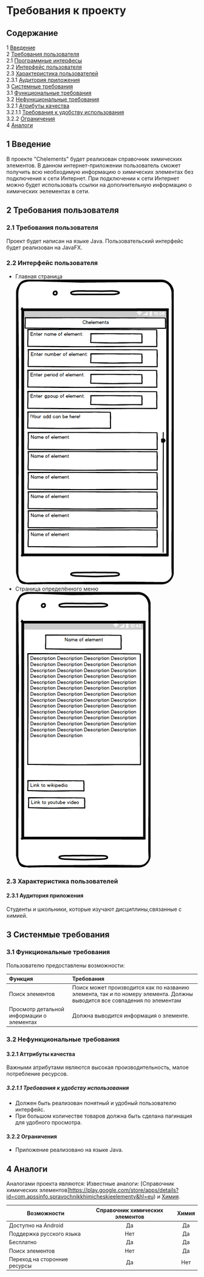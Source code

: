 # Требования к проекту

## Содержание
 
1 [Введение](#intro) <br>
2 [Требования пользователя](#user_requirements) <br>
2.1 [Программные интерфесы](#program_interfaces) <br>
2.2 [Интерфейс пользователя](#user_interface) <br>
2.3 [Характеристика пользователей](#charact_users) <br>
2.3.1 [Аудитория приложения](#audit_app) <br>
3 [Системные требования](#system_requirements) <br>
3.1 [Функциональные требования](#functional_requirements) <br>
3.2 [Нефункциональные требования](#nofunctional_requirements) <br>
3.2.1 [Атрибуты качества](#attr_quality) <br>
3.2.1.1 [Требования к удобству использования](#requir_convenience_usages) <br>
3.2.2 [Ограничения](#restrictions) <br>
4 [Аналоги](#analogs)


<a name="intro"/>

## 1 Введение 
В проекте "Chelements" будет реализован справочник химических элементов. В данном интернет-приложении пользователь сможет получить всю необходимую информацию о химических элементах без подключения к сети Интернет. При подключении к сети Интернет можно будет использовать ссылки на дополнительную информацию о химических эелементах в сети.

<a name="user_requirements"/>

## 2  Требования пользователя

<a name="program_interfaces"/>

### 2.1  Требования пользователя
Проект будет написан на языке Java. Пользовательский интерфейс будет реализован на JavaFX.

<a name="user_interface"/>

### 2.2 Интерфейс пользователя   
* Главная страница
![Главная страница](../Mockups/mockup_menu.png)
* Страница определённого меню
![Страница определённого элемента](../Mockups/mockup_element.png) 
<a name="charact_users"/>

### 2.3 Характеристика пользователей

<a name="audit_app"/>

#### 2.3.1 Аудитория приложения
Студенты и школьники, которые изучают дисциплины,связанные с химией. 

<a name="system_requirements"/>

## 3 Систенмые требования

<a name="functional_requirements"/>

### 3.1 Функциональные требования
Пользователю предоставлены возможности:

| Функция | Требования | 
|:---|:---|
| Поиск элементов  | Поиск может производится как по названию элемента, так и по номеру элемента. Должны выводится все совпадения по элементам |
| Просмотр детальной информации о элементах| Должна выводится информация о элементе. |


<a name="nofunctional_requirements"/>

### 3.2 Нефункциональные требования

<a name="attr_quality"/>

#### 3.2.1 Аттрибуты качества
Важными атрибутами являются высокая производительность, малое потребление ресурсов.

<a name="requir_convenience_usages"/>

##### 3.2.1.1 Требования к удобству использования
* Должен быть реализован понятный и удобный пользователю интерфейс.
* При большом количестве товаров должна быть сделана пагинация для удобного просмотра.


<a name="restrictions"/>

#### 3.2.2 Ограничения
* Приложение реализовано на языке Java.

## 4 Аналоги
Аналогами проекта являются:  Известные аналоги: [Справочник химических элементов]https://play.google.com/store/apps/details?id=com.apssinfo.spravochnikkhimicheskieelementy&hl=eu) и [Химия](https://play.google.com/store/apps/details?id=com.studyapps.chemru&hl=ru
).  

 Возможности |Справочник химических элементов| Химия
--- | :-: | :-: 
Доступно на Android |Да|Да
Поддержка русского языка | Нет|Да
Бесплатно |Да|Да
Поиск элементов | Нет|Да
Переход на сторонние ресурсы |Да|Нет

